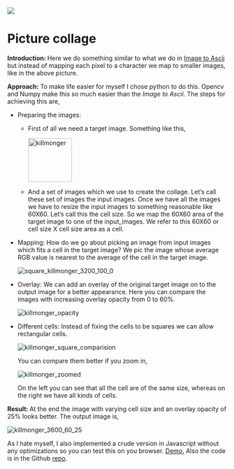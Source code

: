 <img src="https://github.com/harshapraneeth/collage_maker/blob/36b5a8a01eef49d85451f4f563309d305726a827/media/killmonger_comparision.jpg" />

# Picture collage

<b>Introduction: </b> Here we do something similar to what we do in [Image to Ascii](https://github.com/harshapraneeth/image_to_ascii) but instead of mapping each pixel to a character we map to smaller images, like in the above picture.

<b>Approach: </b>To make life easier for myself I chose python to do this. Opencv and Numpy make this so much easier than the *Image to Ascii*. The steps for achieving this are,

- Preparing the images:

  - First of all we need a target image. Something like this,

    <img src="https://github.com/harshapraneeth/collage_maker/blob/36b5a8a01eef49d85451f4f563309d305726a827/media/killmonger.jpg" alt="killmonger" style="height: 100px;" />

  - And a set of images which we use to create the collage. Let’s call these set of images the input images. Once we have all the images we have to resize the input images to something reasonable like 60X60. Let’s call this the cell size. So we map the 60X60 area of the target image to one of the input_images. We refer to this 60X60 or cell size X cell size area as a cell.

- Mapping: How do we go about picking an image from input images which fits a cell in the target image? We pic the image whose average RGB value is nearest to the average of the cell in the target image.

  <img src="https://github.com/harshapraneeth/collage_maker/blob/36b5a8a01eef49d85451f4f563309d305726a827/media/square_killmonger_3600_100_0.jpg" alt="square_killmonger_3200_100_0" />

- Overlay: We can add an overlay of the original target image on to the output image for a better appearance. Here you can compare the images with increasing overlay opacity from 0 to 60%.

  ![killmonger_opacity](https://github.com/harshapraneeth/collage_maker/blob/d1df9ab60464b2bddb5a1ea0df904b13ce45ece9/media/killmonger_opacity.jpg)

- Different cells: Instead of fixing the cells to be squares we can allow rectangular cells.

  ![killmonger_square_comparision](https://github.com/harshapraneeth/collage_maker/blob/36b5a8a01eef49d85451f4f563309d305726a827/media/killmonger_square_comparision.jpg)

  You can compare them better if you zoom in,

  ![killmonger_zoomed](https://github.com/harshapraneeth/collage_maker/blob/36b5a8a01eef49d85451f4f563309d305726a827/media/killmonger_zoomed.jpg)

  On the left you can see that all the cell are of the same size, whereas on the right we have all kinds of cells.

<b>Result: </b> At the end the image with varying cell size and an overlay opacity of 25% looks better. The output image is,

![killmonger_3600_60_25](https://github.com/harshapraneeth/collage_maker/blob/36b5a8a01eef49d85451f4f563309d305726a827/media/killmonger_3600_60_25.jpg)

As I hate myself, I also implemented a crude version in Javascript without any optimizations so you can test this on you browser. [Demo.](https://collagemaker.glitch.me/) Also the code is in the Github [repo](https://github.com/harshapraneeth/collage_maker).

